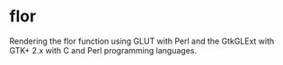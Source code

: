 flor
====

Rendering the flor function using GLUT with Perl and the GtkGLExt with GTK+ 2.x with C and Perl programming languages.
